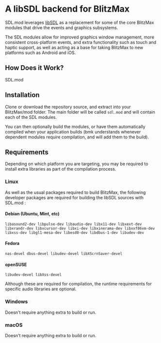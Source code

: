 # A libSDL backend for BlitzMax

SDL.mod leverages [libSDL](https://www.libsdl.org/) as a replacement for some of the core BlitzMax modules that drive the events and graphics subsystems.

The SDL modules allow for improved graphics window management, more consistent cross-platform events, and extra functionality such as touch and haptic support, as well as acting as a base for taking BlitzMax to new platforms such as Android and iOS.



## How Does it Work?

SDL.mod 

## Installation

Clone or download the repository source, and extract into your BlitzMax/mod folder. The main folder will be called ```sdl.mod``` and will contain each of the SDL modules.

You can then optionally build the modules, or have them automatically compiled when your application builds (bmk understands whenever dependent modules require compilation, and will add them to the build).

## Requirements

Depending on which platform you are targeting, you may be required to install extra libraries as part of the compilation process. 

### Linux

As well as the usual packages required to build BlitzMax, the following developer packages are required for building the libSDL sources with SDL.mod :

#### Debian (Ubuntu, Mint, etc)

```libasound2-dev libpulse-dev libaudio-dev libx11-dev libxext-dev libxrandr-dev libxcursor-dev libxi-dev libxinerama-dev libxxf86vm-dev libxss-dev libgl1-mesa-dev libesd0-dev libdbus-1-dev libudev-dev```

#### Fedora

```nas-devel dbus-devel libudev-devel libXScrnSaver-devel```

#### openSUSE

```libudev-devel libXss-devel```

Although these are required for compilation, the runtime requirements for specific audio libraries are optional.

### Windows

Doesn't require anything extra to build or run.

### macOS

Doesn't require anything extra to build or run.